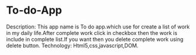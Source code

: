# To-do-App
Description: This app name is To do app.which use for create a list of work in my daily life.After complete work click in checkbox then the work is include in complete list.If you want then you delete complete work using delete button.
Technology: Html5,css,javascript,DOM.
